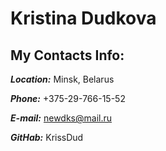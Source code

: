 # Kristina Dudkova  

## My Contacts Info:  

***Location:*** Minsk, Belarus  

***Phone:*** +375-29-766-15-52  

***E-mail:*** newdks@mail.ru  

***GitHab:*** KrissDud  